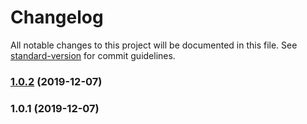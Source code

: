 # Changelog

All notable changes to this project will be documented in this file. See [standard-version](https://github.com/conventional-changelog/standard-version) for commit guidelines.

### [1.0.2](https://github.com/rhyver/lea-components/compare/v1.0.1...v1.0.2) (2019-12-07)

### 1.0.1 (2019-12-07)
